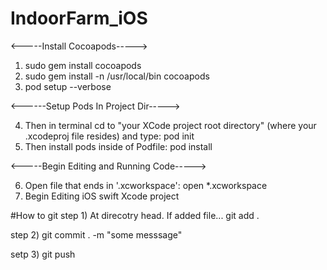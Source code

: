 # IndoorFarm_iOS


<-----Install Cocoapods----->
1. sudo gem install cocoapods
2. sudo gem install -n /usr/local/bin cocoapods
3. pod setup --verbose

<------Setup Pods In Project Dir----->

4. Then in terminal cd to "your XCode project root directory" (where your .xcodeproj file resides) and type: pod init
5. Then install pods inside of Podfile: pod install

<-----Begin Editing and Running Code----->

6. Open file that ends in '.xcworkspace': open *.xcworkspace
7. Begin Editing iOS swift Xcode project


#How to git
step 1)  At direcotry head. 
If added file...
git add . 

step 2)
git commit . -m "some messsage" 

setp 3)
git push 